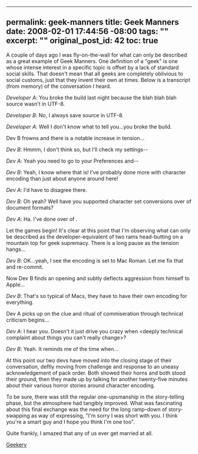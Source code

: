 ----- 
permalink: geek-manners
title: Geek Manners
date: 2008-02-01 17:44:56 -08:00
tags: ""
excerpt: ""
original_post_id: 42
toc: true
-----
A couple of days ago I was fly-on-the-wall for what can only be described as a great example of Geek Manners. One definition of a "geek" is one whose intense interest in a specific topic is offset by a lack of standard social skills. That doesn't mean that all geeks are completely oblivious to social customs, just that they invent their own at times. Below is a transcript (from memory) of the conversation I heard.

*Developer A*: You broke the build last night because the blah blah blah source wasn't in UTF-8.

*Developer B*: No, I always save source in UTF-8.

*Developer A*: Well I don't know what to tell you...you broke the build.

Dev B frowns and there is a notable increase in tension...

*Dev B*: Hmmm, I don't think so, but I'll check my settings--

*Dev A*: Yeah you need to go to your Preferences and--

*Dev B*: Yeah, I know where that is! I've probably done more with character encoding than just about anyone around here!

*Dev A*: I'd have to disagree there.

*Dev B*: Oh yeah? Well have you supported <impossibly large number> character set conversions over <exaggerated number> of document formats?

*Dev A*: Ha. I've done <grossly increased> <made up conversion technologies> over <another suspect number> of <obscure widget names>.

Let the games begin! It's clear at this point that I'm observing what can only be described as the developer-equivalent of two rams head-butting on a mountain top for geek supremacy. There is a long pause as the tension hangs...

*Dev B*: OK...yeah, I see the encoding is set to Mac Roman. Let me fix that and re-commit.


Now Dev B finds an opening and subtly deflects aggression from himself to Apple...

*Dev B*: That's so typical of Macs, they have to have their own encoding for everything.

Dev A picks up on the clue and ritual of commiseration through technical criticism begins...

*Dev A*: I hear you. Doesn't it just drive you crazy when <deeply technical complaint about things you can't really change>?

*Dev B*: Yeah. It reminds me of the time when...

At this point our two devs have moved into the closing stage of their conversation, deftly moving from challenge and response to an uneasy acknowledgement of pack order. Both showed their horns and both stood their ground, then they made up by talking for another twenty-five minutes about their various horror stories around character encoding.

To be sure, there was still the regular one-upsmanship in the story-telling phase, but the atmosphere had tangibly improved. What was fascinating about this final exchange was the need for the long ramp-down of story-swapping as way of expressing, "I'm sorry I was short with you. I think you're a smart guy and I hope you think I'm one too".

Quite frankly, I amazed that any of us ever get married at all.


[Geekery](http://technorati.com/tag/Geekery)
